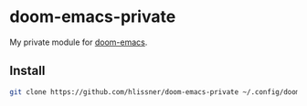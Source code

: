 # doom-emacs-private

My private module for [doom-emacs](https://github.com/hlissner/doom-emacs).

## Install

``` sh
git clone https://github.com/hlissner/doom-emacs-private ~/.config/doom
```
